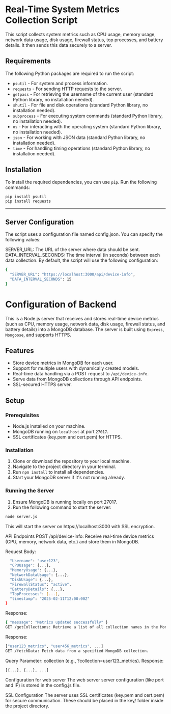 # Real-Time System Metrics Collection Script

This script collects system metrics such as CPU usage, memory usage, network data usage, disk usage, firewall status, top processes, and battery details. It then sends this data securely to a server.

## Requirements

The following Python packages are required to run the script:

- `psutil` - For system and process information.
- `requests` - For sending HTTP requests to the server.
- `getpass` - For retrieving the username of the current user (standard Python library, no installation needed).
- `shutil` - For file and disk operations (standard Python library, no installation needed).
- `subprocess` - For executing system commands (standard Python library, no installation needed).
- `os` - For interacting with the operating system (standard Python library, no installation needed).
- `json` - For working with JSON data (standard Python library, no installation needed).
- `time` - For handling timing operations (standard Python library, no installation needed).

## Installation

To install the required dependencies, you can use `pip`. Run the following commands:

```bash
pip install psutil
pip install requests
```
---

 ## Server Configuration
The script uses a configuration file named config.json. You can specify the following values:

SERVER_URL: The URL of the server where data should be sent.
DATA_INTERVAL_SECONDS: The time interval (in seconds) between each data collection.
By default, the script will use the following configuration:
```bash
{
  "SERVER_URL": "https://localhost:3000/api/device-info",
  "DATA_INTERVAL_SECONDS": 15
}
```
# Configuration of Backend 

This is a Node.js server that receives and stores real-time device metrics (such as CPU, memory usage, network data, disk usage, firewall status, and battery details) into a MongoDB database. The server is built using `Express`, `Mongoose`, and supports HTTPS.

## Features

- Store device metrics in MongoDB for each user.
- Support for multiple users with dynamically created models.
- Real-time data handling via a POST request to `/api/device-info`.
- Serve data from MongoDB collections through API endpoints.
- SSL-secured HTTPS server.

## Setup

### Prerequisites

- Node.js installed on your machine.
- MongoDB running on `localhost` at port `27017`.
- SSL certificates (key.pem and cert.pem) for HTTPS.

### Installation

1. Clone or download the repository to your local machine.
2. Navigate to the project directory in your terminal.
3. Run `npm install` to install all dependencies.
4. Start your MongoDB server if it's not running already.

### Running the Server

1. Ensure MongoDB is running locally on port 27017.
2. Run the following command to start the server:

```bash
node server.js
```
This will start the server on https://localhost:3000 with SSL encryption.

API Endpoints
POST /api/device-info: Receive real-time device metrics (CPU, memory, network data, etc.) and store them in MongoDB.

Request Body:
```bash {
  "Username": "user123",
  "CPUUsage": {...},
  "MemoryUsage": {...},
  "NetworkDataUsage": {...},
  "DiskUsage": {...},
  "FirewallStatus": "active",
  "BatteryDetails": {...},
  "TopProcesses": [...],
  "timestamp": "2025-02-11T12:00:00Z"
}
```
Response:
```bash
{ "message": "Metrics updated successfully" }
GET /getCollections: Retrieve a list of all collection names in the MongoDB database.
```
Response:
```bash
["user123_metrics", "user456_metrics", ...]
GET /fetchData: Fetch data from a specified MongoDB collection.
```
Query Parameter: collection (e.g., ?collection=user123_metrics).
Response:
```bash
[{...}, {...}, ...]
```
Configuration for web server 
The web server server configuration (like port and IP) is stored in the config.js file.

SSL Configuration
The server uses SSL certificates (key.pem and cert.pem) for secure communication. These should be placed in the key/ folder inside the project directory.
